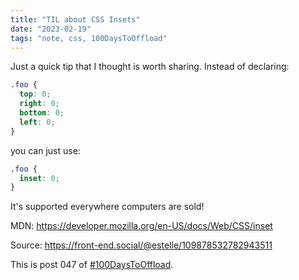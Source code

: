 ```yaml
---
title: "TIL about CSS Insets"
date: "2023-02-19"
tags: "note, css, 100DaysToOffload"
---
```


Just a quick tip that I thought is worth sharing. Instead of declaring:

```css
.foo { 
  top: 0;
  right: 0;
  bottom: 0;
  left: 0;
}
```

you can just use:

```css
.foo {
  inset: 0;
}
```

It's supported everywhere computers are sold!

MDN: https://developer.mozilla.org/en-US/docs/Web/CSS/inset

Source: https://front-end.social/@estelle/109878532782943511

This is post 047 of [#100DaysToOffload](https://100daystooffload.com/).
